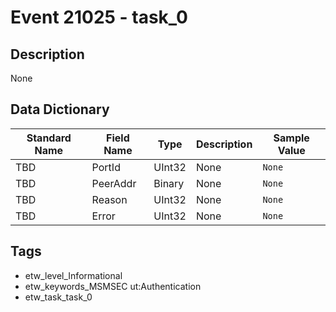 # Event 21025 - task_0

## Description
None

## Data Dictionary
|Standard Name|Field Name|Type|Description|Sample Value|
|---|---|---|---|---|
|TBD|PortId|UInt32|None|`None`|
|TBD|PeerAddr|Binary|None|`None`|
|TBD|Reason|UInt32|None|`None`|
|TBD|Error|UInt32|None|`None`|

## Tags
* etw_level_Informational
* etw_keywords_MSMSEC ut:Authentication
* etw_task_task_0